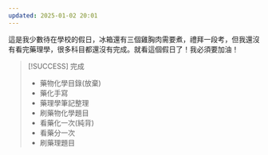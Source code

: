 ```yaml
---
updated: 2025-01-02 20:01
---
```

這是我少數待在學校的假日，冰箱還有三個雞胸肉需要煮，禮拜一段考，但我還沒有看完藥理學，很多科目都還沒有完成。就看這個假日了！我必須要加油！

> [!SUCCESS] 完成
>- 藥物化學目錄(放棄)
>- 藥化手寫
>- 藥理學筆記整理
>- 刷藥物化學題目
>- 看藥化一次(純背)
>- 看藥分一次
>- 刷藥理題目



